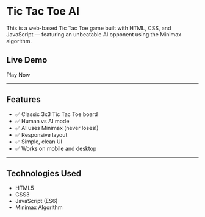 
# Tic Tac Toe AI

This is a web-based Tic Tac Toe game built with HTML, CSS, and JavaScript — featuring an unbeatable AI opponent using the Minimax algorithm.

## Live Demo

Play Now

---

## Features
- ✅ Classic 3x3 Tic Tac Toe board  
- ✅ Human vs AI mode  
- ✅ AI uses Minimax (never loses!)  
- ✅ Responsive layout  
- ✅ Simple, clean UI  
- ✅ Works on mobile and desktop

---

## Technologies Used
- HTML5  
- CSS3  
- JavaScript (ES6)  
- Minimax Algorithm
